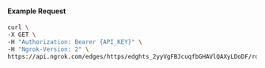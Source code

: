 <!-- Code generated for API Clients. DO NOT EDIT. -->

#### Example Request

```bash
curl \
-X GET \
-H "Authorization: Bearer {API_KEY}" \
-H "Ngrok-Version: 2" \
https://api.ngrok.com/edges/https/edghts_2yyVgFBJcuqfbGHAVlQAXyLDoDF/routes/edghtsrt_2yyVgIfCeNryUM0P2C7Mtz4TqAR/compression
```
